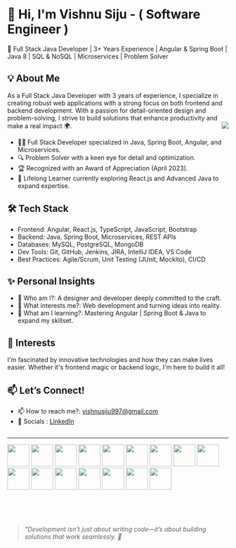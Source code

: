 
# 👋 Hi, I'm Vishnu Siju - ( Software Engineer )
🚀 Full Stack Java Developer | 3+ Years Experience | Angular & Spring Boot | Java 8 | SQL & NoSQL | Microservices | Problem Solver <br>



## 💡 About Me
As a Full Stack Java Developer with 3 years of experience, I specialize in creating robust web applications with a strong focus on both frontend and backend development. With a passion for detail-oriented design and problem-solving, I strive to build solutions that enhance productivity and make a real impact 🌍.
<img align="right"  src="https://github.com/rajput2107/rajput2107/blob/master/Assets/Developer.gif"/>
- 👨‍💻 Full Stack Developer specialized in Java, Spring Boot, Angular, and Microservices.
- 🔍 Problem Solver with a keen eye for detail and optimization.
- 🏆 Recognized with an Award of Appreciation (April 2023).
- 📖 Lifelong Learner currently exploring React.js and Advanced Java to expand expertise.
  

## 🛠 Tech Stack
- Frontend: Angular, React.js, TypeScript, JavaScript, Bootstrap
- Backend: Java, Spring Boot, Microservices, REST APIs
- Databases: MySQL, PostgreSQL, MongoDB
- Dev Tools: Git, GitHub, Jenkins, JIRA, IntelliJ IDEA, VS Code
- Best Practices: Agile/Scrum, Unit Testing (JUnit, Mockito), CI/CD

## ✨ Personal Insights

- 👋 Who am I?: A designer and developer deeply committed to the craft.
- 👀 What interests me?: Web development and turning ideas into reality.
- 🌱 What am I learning?: Mastering Angular | Spring Boot & Java to expand my skillset.


## 🌱 Interests

I'm fascinated by innovative technologies and how they can make lives easier. Whether it's frontend magic or backend logic, I'm here to build it all!

## 📫 Let’s Connect!
- 📫 How to reach me?: vishnusiju997@gmail.com
- 🔗 Socials : <a href = "https://www.linkedin.com/in/vishnu-siju/"> LinkedIn </a>
##






<hr>

<code><a href="#" target="_blank"><img height="50" src="https://www.vectorlogo.zone/logos/java/java-ar21.svg"></a></code>
<code><a href="#" target="_blank"><img height="50" src="https://www.vectorlogo.zone/logos/springio/springio-ar21.svg"></a></code>
<code><a href="#" target="_blank"><img height="50" src="https://www.vectorlogo.zone/logos/angular/angular-ar21.svg"></a></code>
<code><a href="#" target="_blank"><img height="50" src="https://www.vectorlogo.zone/logos/reactjs/reactjs-ar21.svg"></a></code>
<code><a href="#" target="_blank"><img height="50" src="https://www.vectorlogo.zone/logos/mysql/mysql-ar21.svg"></a></code>
<code><a href="#" target="_blank"><img height="50" src="https://www.vectorlogo.zone/logos/postgresql/postgresql-ar21.svg"></a></code>
<code><a href="#" target="_blank"><img height="50" src="https://www.vectorlogo.zone/logos/mongodb/mongodb-ar21.svg"></a></code>
<code><a href="#" target="_blank"><img height="50" src="https://www.vectorlogo.zone/logos/git-scm/git-scm-ar21.svg"></a></code>
<code><a href="#" target="_blank"><img height="50" src="https://www.vectorlogo.zone/logos/github/github-ar21.svg"></a></code>
<code><a href="#" target="_blank"><img height="50" src="https://www.vectorlogo.zone/logos/jenkins/jenkins-ar21.svg"></a></code>
<code><a href="#" target="_blank"><img height="50" src="https://www.vectorlogo.zone/logos/atlassian_jira/atlassian_jira-ar21.svg"></a></code>
<code><a href="#" target="_blank"><img height="50" src="https://www.vectorlogo.zone/logos/jetbrains/jetbrains-ar21.svg"></a></code>
<code><a href="#" target="_blank"><img height="50" src="https://www.vectorlogo.zone/logos/visualstudio_code/visualstudio_code-ar21.svg"></a></code>
<code><a href="#" target="_blank"><img height="50" src="https://www.vectorlogo.zone/logos/w3_html5/w3_html5-ar21.svg"></a></code>
<code><a href="#" target="_blank"><img height="50" src="https://www.vectorlogo.zone/logos/netlifyapp_watercss/netlifyapp_watercss-ar21.svg"></a></code>
<code><a href="#" target="_blank"><img height="50" src="https://www.vectorlogo.zone/logos/getbootstrap/getbootstrap-ar21.svg"></a></code>

<br/><br/>


##

>  *"Development isn't just about writing code—it’s about building solutions that work seamlessly. 🚀* 

#








<!---
vishnusiju/vishnusiju is a ✨ special ✨ repository because its `README.md` (this file) appears on your GitHub profile.
You can click the Preview link to take a look at your changes.
--->
